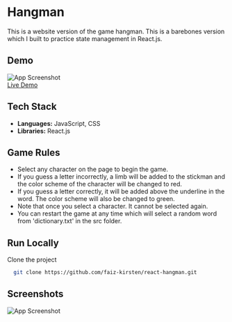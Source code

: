 # Hangman

This is a website version of the game hangman. This is a barebones version which I built to practice state management in React.js.

## Demo

![App Screenshot](Link)<br>
[Live Demo](Link)

## Tech Stack

-   **Languages:** JavaScript, CSS
-   **Libraries:** React.js

## Game Rules

-   Select any character on the page to begin the game.
-   If you guess a letter incorrectly, a limb will be added to the stickman and the color scheme of the character will be changed to red.
-   If you guess a letter correctly, it will be added above the underline in the word. The color scheme will also be changed to green.
-   Note that once you select a character. It cannot be selected again.
-   You can restart the game at any time which will select a random word from 'dictionary.txt' in the src folder.

## Run Locally

Clone the project

```bash
  git clone https://github.com/faiz-kirsten/react-hangman.git
```

## Screenshots

![App Screenshot](Link)
